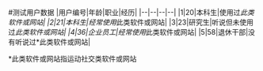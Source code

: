 #测试用户数据
|用户编号|年龄|职业|经历|
|--|--|--|--|
|1|20|本科生|使用过*此类软件或网站|
|2|21|本科生|经常使用*此类软件或网站|
|3|23|研究生|听说但未使用过*此类软件或网站|
|4|36|企业员工|经常使用*此类软件或网站|
|5|58|退休干部|没有听说过*此类软件或网站|

*此类软件或网站指运动社交类软件或网站
